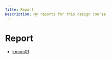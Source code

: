 ```yaml
---
Title: Report
Description: My reports for this design course
---
```


Report
====

* [kmom01](report/kmom01)
